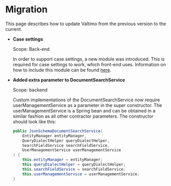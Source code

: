 # Migration

This page describes how to update Valtimo from the previous version to the current.

* **Case settings**

  Scope: Back-end

  In order to support case settings, a new module was introduced. This is required for case settings to work, which
  front-end uses. Information on how to include this module can be found [here](/getting-started/modules/core/case.md).

* **Added extra parameter to DocumentSearchService**

  Scope: backend

  Custom implementations of the DocumentSearchService now require userManagementService as a parameter in the super
  constructor. The userManagementService is a Spring bean and can be obtained in a similar fashion as all other
  contractor parameters. The constructor should look like this:

  ```java
  public JsonSchemaDocumentSearchService(
      EntityManager entityManager,
      QueryDialectHelper queryDialectHelper,
      SearchFieldService searchFieldService,
      UserManagementService userManagementService
  ) {
      this.entityManager = entityManager;
      this.queryDialectHelper = queryDialectHelper;
      this.searchFieldService = searchFieldService;
      this.userManagementService = userManagementService;
  }
  ```
